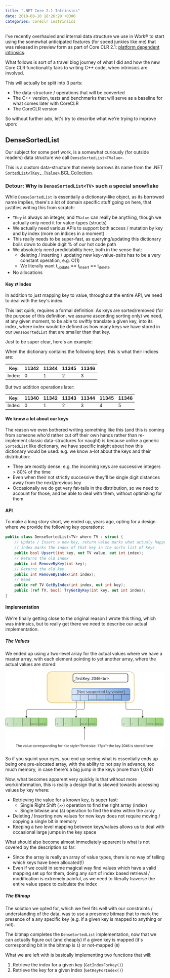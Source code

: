 ```yaml
---
title: ".NET Core 2.1 Intrinsics"
date: 2018-08-10 18:26:28 +0300
categories: coreclr instrinsics
---
```

I've recently overhauled and internal data structure we use in Work:registered: to start using the somewhat anticipated features (for speed junkies like me) that was released in preview form as part of Core CLR 2.1: [platform dependent intrinsics](https://github.com/dotnet/designs/blob/master/accepted/platform-intrinsics.md).

What follows is sort of a travel blog journey of what I did and how the new Core CLR functionality fairs to writing C++ code, when intrinsics are involved.

This will actually be split into 3 parts:

* The data-structure / operations that will be converted
* The C++ version, tests and benchmarks that will serve as a baseline for what comes later with CoreCLR
* The CoreCLR version

So without further ado, let's try to describe what we're trying to improve upon:

## DenseSortedList

Our subject for some perf work, is a somewhat curiously (for outside readers) data structure we call `DenseSortedList<TValue>`.

This is a custom data-structure that merely borrows its name from the .NET [`SortedList<TKey, TValue>` BCL Collection](https://docs.microsoft.com/en-us/dotnet/api/system.collections.generic.sortedlist-2?view=netframework-4.7.2).

### Detour: Why is `DenseSortedList<TV>` such a special snowflake

While `DenseSortedList` is essentially a dictionary-like object, as its borrowed name implies, there's a lot of domain specific stuff going on here, that justifies writing this from scratch:

* `TKey` is always an integer, and `TValue` can really be anything, though we actually only need it for  value-types (structs)
* We actually need various APIs to support both access / mutation by key and by index (more on indices in a moment)
* This really needs to be super-fast, as querying/updating this dictionary boils down to double digit % of our hot code path
* We absolutely need predictability here, both in the sense that:
  * deleting / inserting / updating new key-value-pairs has to be a very constant operation, e.g. O(*1*) 
  * We literally want t<sub>update</sub> == t<sub>insert</sub> == t<sub>delete</sub> 
* No allocations

#### Key ⇄ Index

In addition to just mapping key to value, throughout the entire API, we need to deal with the key's index.

This last quirk, requires a formal definition: As keys are sorted/removed (for the purpose of this definition, we assume ascending sorting only) we need, at any given moment, to be able to swiftly translate a given key, into its index,  where index would be defined as how many keys we have stored in our `DenseSortedList` that are smaller than that key.

Just to be super clear, here's an example:

When the dictionary contains the following keys, this is what their indices are:



| Key:   | 11342 | 11344 | 11345 | 11346 |
| ------ | ----- | ----- | ----- | ----- |
| Index: | 0     | 1     | 2     | 3     |

But two addition operations later:



| Key:   | 11340 | 11342 | 11343 | 11344 | 11345 | 11346 |
| ------ | ----- | ----- | ----- | ----- | ----- | ----- |
| Index: | 0     | 1     | 2     | 3     | 4     | 5     |

#### We know a lot about our keys

The reason we even bothered writing something like this (and this is coming from someone who'd rather cut off their own hands rather than re-implement classic data-structures for naught) is because unlike a generic `SortedList` like dictionary, we have specific insight about how this dictionary would be used: e.g. we know a-lot about the keys and their distribution:

* They are mostly dense: e.g. the incoming keys are successive integers > 80% of the time
* Even when their not strictly successive they'll be single digit distances away from the next/previous key
* Occasionally we do get very fat-tails in the distribution, so we need to account for those, and be able to deal with them, without optimizing for them

#### API

To make a long story short, we ended up, years ago, opting for a design where we provide the following key operations:

```csharp
public class DenseSortedList<TV> where TV : struct {
	// Update / Insert a new key, return value marks what actualy happenned
    // index marks the index of that key in the sorts list of keys
    public bool Upsert(int key, out TV value, out int index);
    // Returns the old index
    public int RemoveByKey(int key);
    // Returns the old key
    public int RemoveByIndex(int index);
    // Read 
    public ref TV GetByIndex(int index, out int key);
    public (ref TV, bool) TryGetByKey(int key, out int index);
}
```

#### Implementation

We're finally getting close to the original reason I wrote this thing, which was intrinsics, but to really get there we need to describe our actual implementation.

##### The Values

We ended up using a two-level array for the actual values where we have a master array, with each element pointing to yet another array, where the actual values are stored:

![Diagram](/assets/images/dense-sorted-list.svg)

So if you squint your eyes, you end up seeing what is essentially ends up being one pre-alocated array, with the ability to not pay in advance, too much memory, in case there's a big jump in the keys (more than 1,024)

Now, what becomes apparent very quickly is that without more work/information, this is really a design that is skewed towards accessing values by key where:

* Retrieving the value for a known key, is super fast:
  * Single Right Shift (`>>`) operation to find the right array (index)
  * Single bitwise and (`&`) operation to find the index within the array
* Deleting / Inserting new values for new keys does not require moving / copying a single bit in memory
* Keeping a two level mapping between keys/values allows us to deal with occasional large jumps in the key space

What should also become almost immediately apparent is what is not covered by the description so far:

* Since the array is really an array of value types, there is no way of telling which keys have been allocated(!)
* Even if we could in some magical way find values which have a valid mapping set up for them, doing any sort of index based retrieval / modification is extremely painful, as we need to literally traverse the entire value space to calculate the index

##### The Bitmap

The solution we opted for, which we feel fits well with our constraints / understanding of the data, was to use a presence bitmap that to mark the presence of a any specific key (e.g. if a given key is mapped to anything or not).

The bitmap completes the `DenseSortedList` implementation, now that we can actually figure out (and cheaply) if a given key is mapped (it's corresponding bit in the bitmap is `1`) or not-mapped (`0`)

What we are left with is basically implementing two functions that will:

1. Retrieve the index for a given key (`GetIndexForKey()`)
2. Retrieve the key for a given index (`GetKeyForIndex()`)

